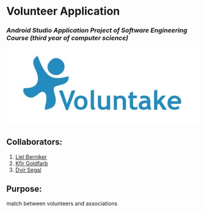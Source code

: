 # Volunteer Application

### <i> Android Studio Application Project of Software Engineering Course (third year of computer science) </i>

![logo](app/src/main/res/drawable/logo_01.jpg)

## Collaborators:

1. [Liel Berniker](https://github.com/LielBerniker)
1. [Kfir Goldfarb](https://github.com/kggold4)
1. [Dvir Segal](https://github.com/Dvir-Segal)

## Purpose:

match between volunteers and associations